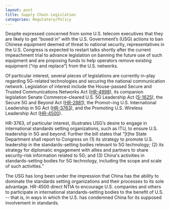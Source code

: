 ```yaml
---
layout: post
title: Supply Chain Legislation
categories: Regulatory/Policy
---
```


Despite expressed concerned from some U.S. telecom executives that they are likely to get “boxed in” with the U.S. Government’s (USG) actions to ban Chinese equipment deemed of threat to national security, representatives in the U.S. Congress is expected to restart talks shortly after the current impeachment trial to advance legislation on banning the future use of such equipment and are proposing funds to help operators remove existing equipment (“rip and replace”) from the U.S. networks.

Of particular interest, several pieces of legislations are currently in-play regarding 5G-related technologies and securing the national communication network.  Legislation of interest include the House-passed Secure and Trusted Communications Networks Act ([HR-4998](https://www.congress.gov/116/bills/hr4998/BILLS-116hr4998eh.pdf)), its companion legislation Senate Commerce-cleared U.S. 5G Leadership Act ([S-1625](https://www.congress.gov/116/bills/s1625/BILLS-116s1625is.pdf)), the Secure 5G and Beyond Act ([HR-2881](https://www.congress.gov/116/bills/hr2881/BILLS-116hr2881pcs.pdf)), the Promot¬ing U.S. International Leadership in 5G Act ([HR-3763](https://www.congress.gov/116/bills/hr3763/BILLS-116hr3763rfs.pdf)), and the Promoting U.S. Wireless Leadership Act ([HR-4500](https://www.congress.gov/116/bills/hr4500/BILLS-116hr4500rfs.pdf)).  

HR-3763, of particular interest, illustrates USG’s desire to engage in international standards setting organizations, such as ITU, to ensure U.S. leadership in 5G and beyond.  Further the bill states that “[t]he State Department shall report to Congress on (1) its strategy to promote U.S. leadership in the standards-setting bodies relevant to 5G technology; (2) its strategy for diplomatic engagement with allies and partners to share security-risk information related to 5G; and (3) China's activities in standards-setting bodies for 5G technology, including the scope and scale of such activities.”  

The USG has long been under the impression that China has the ability to dominate the standards setting organizations and their processes to its sole advantage. HR-4500 direct NTIA to encourage U.S. companies and others to participate in international standards-setting bodies to the benefit of U.S. -- that is, in ways in which the U.S. has condemned China for its supposed involvement in standards.
